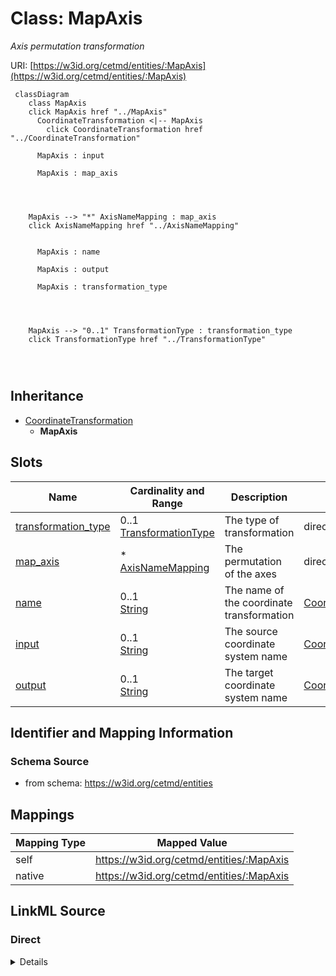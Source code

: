 

# Class: MapAxis


_Axis permutation transformation_





URI: [https://w3id.org/cetmd/entities/:MapAxis](https://w3id.org/cetmd/entities/:MapAxis)






```mermaid
 classDiagram
    class MapAxis
    click MapAxis href "../MapAxis"
      CoordinateTransformation <|-- MapAxis
        click CoordinateTransformation href "../CoordinateTransformation"
      
      MapAxis : input
        
      MapAxis : map_axis
        
          
    
    
    MapAxis --> "*" AxisNameMapping : map_axis
    click AxisNameMapping href "../AxisNameMapping"

        
      MapAxis : name
        
      MapAxis : output
        
      MapAxis : transformation_type
        
          
    
    
    MapAxis --> "0..1" TransformationType : transformation_type
    click TransformationType href "../TransformationType"

        
      
```





## Inheritance
* [CoordinateTransformation](CoordinateTransformation.md)
    * **MapAxis**



## Slots

| Name | Cardinality and Range | Description | Inheritance |
| ---  | --- | --- | --- |
| [transformation_type](transformation_type.md) | 0..1 <br/> [TransformationType](TransformationType.md) | The type of transformation | direct |
| [map_axis](map_axis.md) | * <br/> [AxisNameMapping](AxisNameMapping.md) | The permutation of the axes | direct |
| [name](name.md) | 0..1 <br/> [String](String.md) | The name of the coordinate transformation | [CoordinateTransformation](CoordinateTransformation.md) |
| [input](input.md) | 0..1 <br/> [String](String.md) | The source coordinate system name | [CoordinateTransformation](CoordinateTransformation.md) |
| [output](output.md) | 0..1 <br/> [String](String.md) | The target coordinate system name | [CoordinateTransformation](CoordinateTransformation.md) |









## Identifier and Mapping Information







### Schema Source


* from schema: https://w3id.org/cetmd/entities




## Mappings

| Mapping Type | Mapped Value |
| ---  | ---  |
| self | https://w3id.org/cetmd/entities/:MapAxis |
| native | https://w3id.org/cetmd/entities/:MapAxis |







## LinkML Source

<!-- TODO: investigate https://stackoverflow.com/questions/37606292/how-to-create-tabbed-code-blocks-in-mkdocs-or-sphinx -->

### Direct

<details>
```yaml
name: MapAxis
description: Axis permutation transformation
from_schema: https://w3id.org/cetmd/entities
is_a: CoordinateTransformation
slots:
- transformation_type
slot_usage:
  transformation_type:
    name: transformation_type
    ifabsent: map_axis
attributes:
  map_axis:
    name: map_axis
    description: The permutation of the axes
    from_schema: https://w3id.org/cetmd/coord_transforms
    rank: 1000
    domain_of:
    - MapAxis
    range: AxisNameMapping
    multivalued: true
    inlined: true

```
</details>

### Induced

<details>
```yaml
name: MapAxis
description: Axis permutation transformation
from_schema: https://w3id.org/cetmd/entities
is_a: CoordinateTransformation
slot_usage:
  transformation_type:
    name: transformation_type
    ifabsent: map_axis
attributes:
  map_axis:
    name: map_axis
    description: The permutation of the axes
    from_schema: https://w3id.org/cetmd/coord_transforms
    rank: 1000
    alias: map_axis
    owner: MapAxis
    domain_of:
    - MapAxis
    range: AxisNameMapping
    multivalued: true
    inlined: true
  transformation_type:
    name: transformation_type
    description: The type of transformation
    from_schema: https://w3id.org/cetmd/entities
    rank: 1000
    ifabsent: map_axis
    alias: transformation_type
    owner: MapAxis
    domain_of:
    - CoordinateTransformation
    - Identity
    - MapAxis
    - Translation
    - Scale
    - Affine
    - Sequence
    range: TransformationType
  name:
    name: name
    description: The name of the coordinate transformation
    from_schema: https://w3id.org/cetmd/coord_transforms
    alias: name
    owner: MapAxis
    domain_of:
    - Average
    - Dataset
    - CoordinateSystem
    - CoordinateTransformation
    range: string
  input:
    name: input
    description: The source coordinate system name
    from_schema: https://w3id.org/cetmd/coord_transforms
    rank: 1000
    alias: input
    owner: MapAxis
    domain_of:
    - CoordinateTransformation
    - ProjectionAlignment
    range: string
  output:
    name: output
    description: The target coordinate system name
    from_schema: https://w3id.org/cetmd/coord_transforms
    rank: 1000
    alias: output
    owner: MapAxis
    domain_of:
    - CoordinateTransformation
    - ProjectionAlignment
    range: string

```
</details>